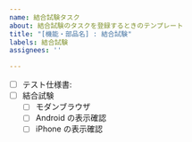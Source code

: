 ```yaml
---
name: 結合試験タスク
about: 結合試験のタスクを登録するときのテンプレート
title: "[機能・部品名] : 結合試験"
labels: 結合試験
assignees: ''

---
```


- [ ] テスト仕様書: 
- [ ] 結合試験
  - [ ] モダンブラウザ
  - [ ] Android の表示確認
  - [ ] iPhone  の表示確認
